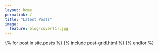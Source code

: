 ```yaml
---
layout: home
permalink: /
title: "Latest Posts"
image:
  feature: blog-cover(1).jpg
---
```


<div class="tiles">
{% for post in site.posts %}
	{% include post-grid.html %}
{% endfor %}
</div><!-- /.tiles -->
